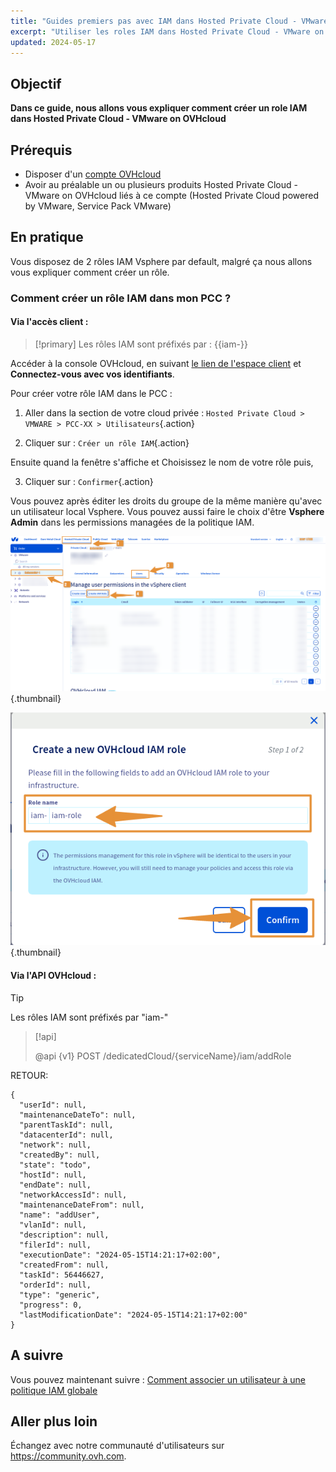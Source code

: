 ```yaml
---
title: "Guides premiers pas avec IAM dans Hosted Private Cloud - VMware on OVHcloud"
excerpt: "Utiliser les roles IAM dans Hosted Private Cloud - VMware on OVHcloud"
updated: 2024-05-17
---
```


## Objectif

**Dans ce guide, nous allons vous expliquer comment créer un role IAM dans Hosted Private Cloud - VMware on OVHcloud**

## Prérequis

- Disposer d'un [compte OVHcloud](/pages/account_and_service_management/account_information/ovhcloud-account-creation)
- Avoir au préalable un ou plusieurs produits Hosted Private Cloud - VMware on OVHcloud liés à ce compte (Hosted Private Cloud powered by VMware, Service Pack VMware)

## En pratique

Vous disposez de 2 rôles IAM Vsphere par default, malgré ça nous allons vous expliquer comment créer un rôle.

### Comment créer un rôle IAM dans mon PCC ?

#### Via l'accès client :
> [!primary]
> Les rôles IAM sont préfixés par : {{iam-}}

Accéder à la console OVHcloud, en suivant [le lien de l'espace client](/links/manager) et **Connectez-vous avec vos identifiants**.

Pour créer votre rôle IAM dans le PCC : 

1. Aller dans la section de votre cloud privée : `Hosted Private Cloud > VMWARE > PCC-XX > Utilisateurs`{.action}

2. Cliquer sur : `Créer un rôle IAM`{.action}
      
Ensuite quand la fenêtre s'affiche et Choisissez le nom de votre rôle puis,

3. Cliquer sur : `Confirmer`{.action}

Vous pouvez après éditer les droits du groupe de la même manière qu'avec un utilisateur local Vsphere. Vous pouvez aussi faire le choix d'être **Vsphere Admin** dans les permissions managées de la politique IAM.

![IAM role add](images/iam_role_8.png){.thumbnail}

![IAM role add](images/iam_role_9.png){.thumbnail}

#### Via l'API OVHcloud : 

> [!TIP]
> Les rôles IAM sont préfixés par "iam-"

> [!api]
>
> @api {v1} POST /dedicatedCloud/{serviceName}/iam/addRole
>

RETOUR:
```Shell
{
  "userId": null,
  "maintenanceDateTo": null,
  "parentTaskId": null,
  "datacenterId": null,
  "network": null,
  "createdBy": null,
  "state": "todo",
  "hostId": null,
  "endDate": null,
  "networkAccessId": null,
  "maintenanceDateFrom": null,
  "name": "addUser",
  "vlanId": null,
  "description": null,
  "filerId": null,
  "executionDate": "2024-05-15T14:21:17+02:00",
  "createdFrom": null,
  "taskId": 56446627,
  "orderId": null,
  "type": "generic",
  "progress": 0,
  "lastModificationDate": "2024-05-15T14:21:17+02:00"
}
```

## A suivre
Vous pouvez maintenant suivre : [Comment associer un utilisateur à une politique IAM globale](/pages/hosted_private_cloud/hosted_private_cloud_powered_by_vmware/vmware_iam_user_policy)

## Aller plus loin

Échangez avec notre communauté d'utilisateurs sur <https://community.ovh.com>.


